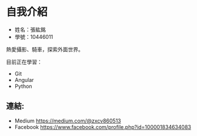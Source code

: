 # 自我介紹
+ 姓名：張紘銘
+ 學號：10446011

熱愛攝影、騎車，探索外面世界。

目前正在學習：
- Git
- Angular
- Python
## 連結:
- Medium https://medium.com/@zxcv860513
- Facebook https://www.facebook.com/profile.php?id=100001834634083
